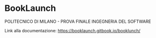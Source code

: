 # BookLaunch
POLITECNICO DI MILANO - PROVA FINALE INGEGNERIA DEL SOFTWARE

Link alla documentazione: https://booklaunch.gitbook.io/booklunch/


